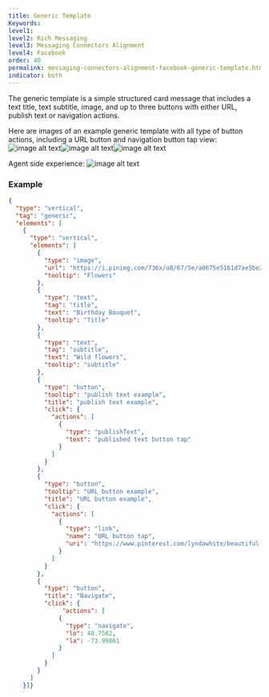 ```yaml
---
title: Generic Template
Keywords:
level1:
level2: Rich Messaging
level3: Messaging Connectors Alignment
level4: Facebook
order: 40
permalink: messaging-connectors-alignment-facebook-generic-template.html
indicator: both
---
```


The generic template is a simple structured card message that includes a text title, text subtitle, image, and up to three buttons with either URL, publish text or navigation actions.

Here are images of an example generic template with all type of button actions, including a URL button and navigation button tap view:
![image alt text](image_0.jpg)![image alt text](image_1.jpg)![image alt text](image_2.jpg)

Agent side experience:
![image alt text](image_3.png)

### Example

```JSON
{
  "type": "vertical",
  "tag": "generic",
  "elements": [
    {
      "type": "vertical",
      "elements": [
        {
          "type": "image",
          "url": "https://i.pinimg.com/736x/a0/67/5e/a0675e5161d7ae5be2550987f397a641--flower-shops-paper-flowers.jpg",
          "tooltip": "Flowers"
        },
        {
          "type": "text",
          "tag": "title",
          "text": "Birthday Bouquet",
          "tooltip": "Title"
        },
        {
          "type": "text",
          "tag": "subtitle",
          "text": "Wild flowers",
          "tooltip": "subtitle"
        },
        {
          "type": "button",
          "tooltip": "publish text example",
          "title": "publish text example",
          "click": {
            "actions": [
              {
                "type": "publishText",
                "text": "published text button tap"
              }
            ]
          }
        },
        {
          "type": "button",
          "tooltip": "URL button example",
          "title": "URL button example",
          "click": {
            "actions": [
              {
                "type": "link",
                "name": "URL button tap",
                "uri": "https://www.pinterest.com/lyndawhite/beautiful-flowers/"
              }
            ]
          }
        },
        {
          "type": "button",
          "title": "Navigate",
          "click": {
               "actions": [
              {
                "type": "navigate",
                "lo": 40.7562,
                "la": -73.99861
              }
            ]
          }
        }
      ]
    }]}
```
